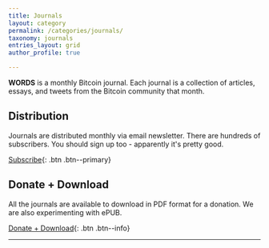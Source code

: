 ```yaml
---
title: Journals
layout: category
permalink: /categories/journals/
taxonomy: journals
entries_layout: grid
author_profile: true

---
```


**WORDS** is a monthly Bitcoin journal. Each journal is a collection of articles, essays, and tweets from the Bitcoin community that month.

## Distribution
Journals are distributed monthly via email newsletter. There are hundreds of subscribers. You should sign up too - apparently it's pretty good.

[<i class="far fa-envelope"></i> Subscribe](https://mailchi.mp/59e9fda5b387/words){: .btn .btn--primary}

## Donate + Download
All the journals are available to download in PDF format for a donation. We are also experimenting with ePUB. 

[<i class="fas fa-book"></i> Donate + Download](https://bitcoinwords.github.io/pdf/){: .btn .btn--info}

***
